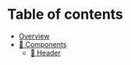 # Table of contents

* [Overview](README.md)
* [📌 Components](docs/README.md)
  * [🔗 Header](docs/header.md)
